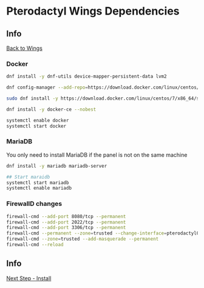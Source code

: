 # Pterodactyl Wings Dependencies

## Info

[Back to Wings](/Pterodactyl/2%20-%20Wings)

### Docker

```sh
dnf install -y dnf-utils device-mapper-persistent-data lvm2

dnf config-manager --add-repo=https://download.docker.com/linux/centos/docker-ce.repo

sudo dnf install -y https://download.docker.com/linux/centos/7/x86_64/stable/Packages/containerd.io-1.2.10-3.2.el7.x86_64.rpm

dnf install -y docker-ce --nobest

systemctl enable docker
systemctl start docker
```

### MariaDB

You only need to install MariaDB if the panel is not on the same machine

```sh
dnf install -y mariadb mariadb-server

## Start maraidb
systemctl start mariadb
systemctl enable mariadb
```

### FirewallD changes

```sh
firewall-cmd --add-port 8080/tcp --permanent
firewall-cmd --add-port 2022/tcp --permanent
firewall-cmd --add-port 3306/tcp --permanent
firewall-cmd --permanent --zone=trusted --change-interface=pterodactyl0
firewall-cmd --zone=trusted --add-masquerade --permanent
firewall-cmd --reload
```

## Info

[Next Step - Install](/Pterodactyl/2%20-%20Wings/3%20-%20Install.md)